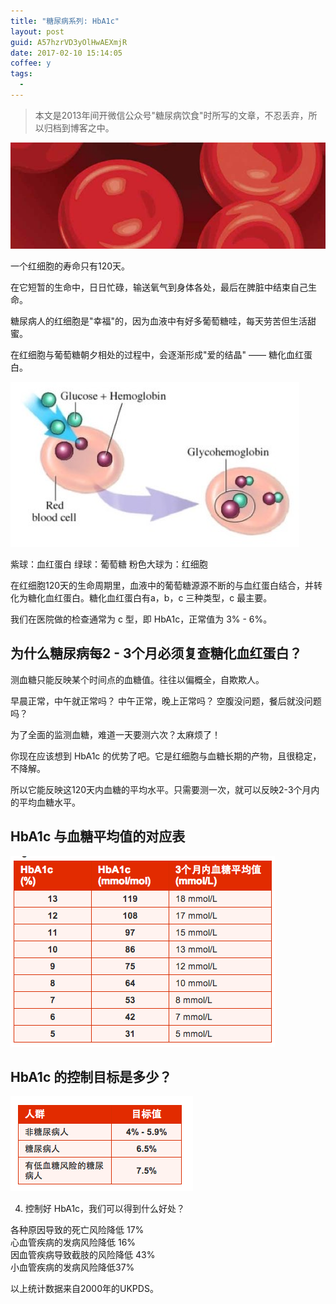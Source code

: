 ```yaml
---
title: "糖尿病系列: HbA1c"
layout: post
guid: A57hzrVD3yOlHwAEXmjR
date: 2017-02-10 15:14:05
coffee: y
tags:
  - 
---
```


> 本文是2013年间开微信公众号"糖尿病饮食"时所写的文章，不忍丢弃，所以归档到博客之中。

![](/media/files/2017-02-10-banner-for-HbA1c.jpg)

一个红细胞的寿命只有120天。

在它短暂的生命中，日日忙碌，输送氧气到身体各处，最后在脾脏中结束自己生命。

糖尿病人的红细胞是"幸福"的，因为血液中有好多葡萄糖哇，每天劳苦但生活甜蜜。

在红细胞与葡萄糖朝夕相处的过程中，会逐渐形成"爱的结晶" —— 糖化血红蛋白。

![](/media/files/2017-02-10-HbA1c-1.png)

紫球：血红蛋白
绿球：葡萄糖
粉色大球为：红细胞

在红细胞120天的生命周期里，血液中的葡萄糖源源不断的与血红蛋白结合，并转化为糖化血红蛋白。糖化血红蛋白有a，b，c 三种类型，c 最主要。

我们在医院做的检查通常为 c 型，即 HbA1c，正常值为 3% - 6%。

## 为什么糖尿病每2 - 3个月必须复查糖化血红蛋白？

测血糖只能反映某个时间点的血糖值。往往以偏概全，自欺欺人。

早晨正常，中午就正常吗？
中午正常，晚上正常吗？
空腹没问题，餐后就没问题吗？

为了全面的监测血糖，难道一天要测六次？太麻烦了！

你现在应该想到 HbA1c 的优势了吧。它是红细胞与血糖长期的产物，且很稳定，不降解。

所以它能反映这120天内血糖的平均水平。只需要测一次，就可以反映2-3个月内的平均血糖水平。

## HbA1c 与血糖平均值的对应表

![](/media/files/2017-02-10-HbA1c-2.png)


## HbA1c 的控制目标是多少？

![](/media/files/2017-02-10-HbA1c-3.png)


4. 控制好 HbA1c，我们可以得到什么好处？

各种原因导致的死亡风险降低 17%  
心血管疾病的发病风险降低 16%  
因血管疾病导致截肢的风险降低 43%  
小血管疾病的发病风险降低37%  

以上统计数据来自2000年的UKPDS。
